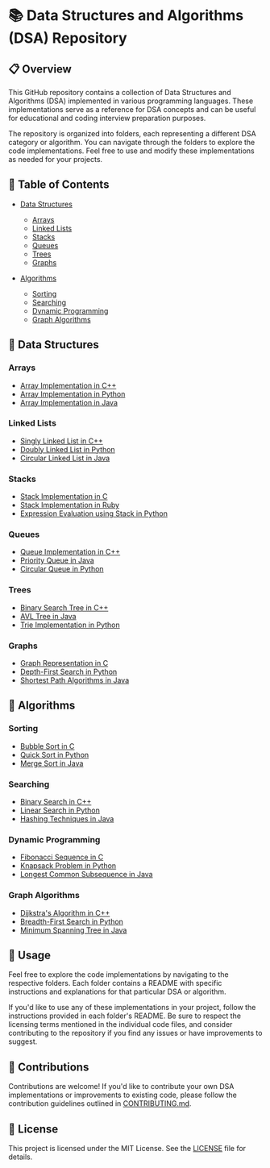 # 📚 Data Structures and Algorithms (DSA) Repository

## 📋 Overview

This GitHub repository contains a collection of Data Structures and Algorithms (DSA) implemented in various programming languages. These implementations serve as a reference for DSA concepts and can be useful for educational and coding interview preparation purposes.

The repository is organized into folders, each representing a different DSA category or algorithm. You can navigate through the folders to explore the code implementations. Feel free to use and modify these implementations as needed for your projects.

## 📑 Table of Contents

- [Data Structures](#data-structures)
  - [Arrays](#arrays)
  - [Linked Lists](#linked-lists)
  - [Stacks](#stacks)
  - [Queues](#queues)
  - [Trees](#trees)
  - [Graphs](#graphs)

- [Algorithms](#algorithms)
  - [Sorting](#sorting)
  - [Searching](#searching)
  - [Dynamic Programming](#dynamic-programming)
  - [Graph Algorithms](#graph-algorithms)

## 🌿 Data Structures

### Arrays

- [Array Implementation in C++](array/cpp)
- [Array Implementation in Python](array/python)
- [Array Implementation in Java](array/java)

### Linked Lists

- [Singly Linked List in C++](linked-list/cpp)
- [Doubly Linked List in Python](linked-list/python)
- [Circular Linked List in Java](linked-list/java)

### Stacks

- [Stack Implementation in C](stack/c)
- [Stack Implementation in Ruby](stack/ruby)
- [Expression Evaluation using Stack in Python](stack/python)

### Queues

- [Queue Implementation in C++](queue/cpp)
- [Priority Queue in Java](queue/java)
- [Circular Queue in Python](queue/python)

### Trees

- [Binary Search Tree in C++](tree/cpp)
- [AVL Tree in Java](tree/java)
- [Trie Implementation in Python](tree/python)

### Graphs

- [Graph Representation in C](graph/c)
- [Depth-First Search in Python](graph/python)
- [Shortest Path Algorithms in Java](graph/java)

## 🧩 Algorithms

### Sorting

- [Bubble Sort in C](sorting/c)
- [Quick Sort in Python](sorting/python)
- [Merge Sort in Java](sorting/java)

### Searching

- [Binary Search in C++](searching/cpp)
- [Linear Search in Python](searching/python)
- [Hashing Techniques in Java](searching/java)

### Dynamic Programming

- [Fibonacci Sequence in C](dynamic-programming/c)
- [Knapsack Problem in Python](dynamic-programming/python)
- [Longest Common Subsequence in Java](dynamic-programming/java)

### Graph Algorithms

- [Dijkstra's Algorithm in C++](graph-algorithms/cpp)
- [Breadth-First Search in Python](graph-algorithms/python)
- [Minimum Spanning Tree in Java](graph-algorithms/java)

## 🚀 Usage

Feel free to explore the code implementations by navigating to the respective folders. Each folder contains a README with specific instructions and explanations for that particular DSA or algorithm.

If you'd like to use any of these implementations in your project, follow the instructions provided in each folder's README. Be sure to respect the licensing terms mentioned in the individual code files, and consider contributing to the repository if you find any issues or have improvements to suggest.

## 🤝 Contributions

Contributions are welcome! If you'd like to contribute your own DSA implementations or improvements to existing code, please follow the contribution guidelines outlined in [CONTRIBUTING.md](CONTRIBUTING.md).

## 📄 License

This project is licensed under the MIT License. See the [LICENSE](LICENSE) file for details.
